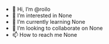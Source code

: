 - 👋 Hi, I’m @roilo
- 👀 I’m interested in None
- 🌱 I’m currently learning None
- 💞️ I’m looking to collaborate on None
- 📫 How to reach me None

<!---
roilo/roilo is a ✨ special ✨ repository because its `README.md` (this file) appears on your GitHub profile.
You can click the Preview link to take a look at your changes.
--->
